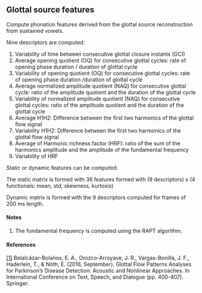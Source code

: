 ## Glottal source features

Compute phonation features derived from the glottal source reconstruction from sustained vowels.

Nine descriptors are computed:

1. Variability of time between consecutive glottal closure instants (GCI)
2. Average opening quotient (OQ) for consecutive glottal cycles: rate of opening phase duration / duration of glottal cycle
3. Variability of opening quotient (OQ) for consecutive glottal cycles: rate of opening phase duration /duration of glottal cycle
4. Average normalized amplitude quotient (NAQ) for consecutive glottal cycle: ratio of the amplitude quotient and the duration of the glottal cycle
5. Variability of normalized amplitude quotient (NAQ) for consecutive glottal cycles: ratio of the amplitude quotient and the duration of the glottal cycle
6. Average H1H2: Difference between the first two harmonics of the glottal flow signal
7. Variability H1H2: Difference between the first two harmonics of the glottal flow signal
8. Average of Harmonic richness factor (HRF): ratio of the sum of the harmonics amplitude and the amplitude of the fundamental frequency
9. Variability of HRF

Static or dynamic features can be computed:

The static matrix is formed with 36 features formed with (9 descriptors) x (4 functionals: mean, std, skewness, kurtosis)

Dynamic matrix is formed with the 9 descriptors computed for frames of 200 ms length.

#### Notes

1. The fundamental frequency is computed using the RAPT algorithm.

#### References

[[1]](https://link.springer.com/chapter/10.1007/978-3-319-45510-5_46) Belalcázar-Bolaños, E. A., Orozco-Arroyave, J. R., Vargas-Bonilla, J. F., Haderlein, T., & Nöth, E. (2016, September). Glottal Flow Patterns Analyses for Parkinson’s Disease Detection: Acoustic and Nonlinear Approaches. In International Conference on Text, Speech, and Dialogue (pp. 400-407). Springer.
